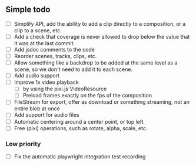 ## Simple todo

- [ ] Simplify API, add the ability to add a clip directly to a composition, or a clip to a scene, etc.
- [ ] Add a check that coverage is never allowed to drop below the value that it was at the last commit.
- [ ] Add jsdoc comments to the code
- [ ] Reorder scenes, tracks, clips, etc.
- [ ] Allow something like a backdrop to be added at the same level as a scene, so we don't need to add it to each scene.
- [ ] Add audio support
- [ ] Improve 1x video playback
  - [ ] by using the pixi.js VideoResource
  - [ ] Preload frames exactly on the fps of the composition
- [ ] FileStream for export, offer as download or something streaming, not an entire blob at once
- [ ] Add support for audio files
- [ ] Automatic centering around a center point, or top left
- [ ] Free (pixi) operations, such as rotate, alpha, scale, etc.

### Low priority

- [ ] Fix the automatic playwright integration test recording
